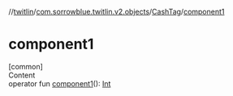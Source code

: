 //[twitlin](../../index.md)/[com.sorrowblue.twitlin.v2.objects](../index.md)/[CashTag](index.md)/[component1](component1.md)



# component1  
[common]  
Content  
operator fun [component1](component1.md)(): [Int](https://kotlinlang.org/api/latest/jvm/stdlib/kotlin/-int/index.html)  



